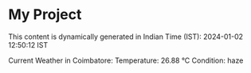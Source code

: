 # My Project

This content is dynamically generated in Indian Time (IST): 2024-01-02 12:50:12 IST


Current Weather in Coimbatore:
Temperature: 26.88 °C
Condition: haze
